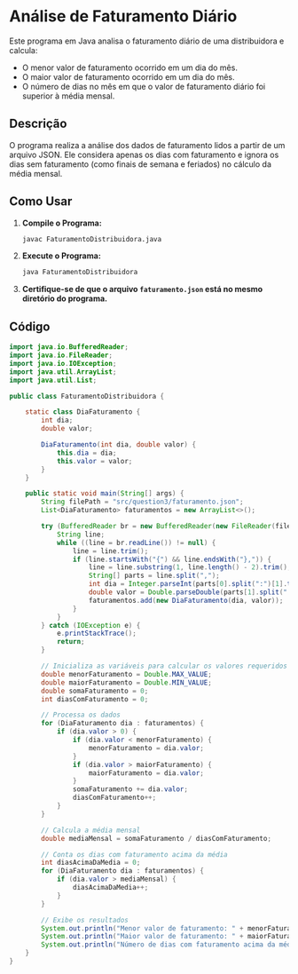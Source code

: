 # Análise de Faturamento Diário

Este programa em Java analisa o faturamento diário de uma distribuidora e calcula:
- O menor valor de faturamento ocorrido em um dia do mês.
- O maior valor de faturamento ocorrido em um dia do mês.
- O número de dias no mês em que o valor de faturamento diário foi superior à média mensal.

## Descrição

O programa realiza a análise dos dados de faturamento lidos a partir de um arquivo JSON. Ele considera apenas os dias com faturamento e ignora os dias sem faturamento (como finais de semana e feriados) no cálculo da média mensal.

## Como Usar

1. **Compile o Programa:**
   ```sh
   javac FaturamentoDistribuidora.java
   ```

2. **Execute o Programa:**
   ```sh
   java FaturamentoDistribuidora
   ```

3. **Certifique-se de que o arquivo `faturamento.json` está no mesmo diretório do programa.**

## Código

```java
import java.io.BufferedReader;
import java.io.FileReader;
import java.io.IOException;
import java.util.ArrayList;
import java.util.List;

public class FaturamentoDistribuidora {

    static class DiaFaturamento {
        int dia;
        double valor;

        DiaFaturamento(int dia, double valor) {
            this.dia = dia;
            this.valor = valor;
        }
    }

    public static void main(String[] args) {
        String filePath = "src/question3/faturamento.json";
        List<DiaFaturamento> faturamentos = new ArrayList<>();

        try (BufferedReader br = new BufferedReader(new FileReader(filePath))) {
            String line;
            while ((line = br.readLine()) != null) {
                line = line.trim();
                if (line.startsWith("{") && line.endsWith("},")) {
                    line = line.substring(1, line.length() - 2).trim();
                    String[] parts = line.split(",");
                    int dia = Integer.parseInt(parts[0].split(":")[1].trim());
                    double valor = Double.parseDouble(parts[1].split(":")[1].trim());
                    faturamentos.add(new DiaFaturamento(dia, valor));
                }
            }
        } catch (IOException e) {
            e.printStackTrace();
            return;
        }

        // Inicializa as variáveis para calcular os valores requeridos
        double menorFaturamento = Double.MAX_VALUE;
        double maiorFaturamento = Double.MIN_VALUE;
        double somaFaturamento = 0;
        int diasComFaturamento = 0;

        // Processa os dados
        for (DiaFaturamento dia : faturamentos) {
            if (dia.valor > 0) {
                if (dia.valor < menorFaturamento) {
                    menorFaturamento = dia.valor;
                }
                if (dia.valor > maiorFaturamento) {
                    maiorFaturamento = dia.valor;
                }
                somaFaturamento += dia.valor;
                diasComFaturamento++;
            }
        }

        // Calcula a média mensal
        double mediaMensal = somaFaturamento / diasComFaturamento;

        // Conta os dias com faturamento acima da média
        int diasAcimaDaMedia = 0;
        for (DiaFaturamento dia : faturamentos) {
            if (dia.valor > mediaMensal) {
                diasAcimaDaMedia++;
            }
        }

        // Exibe os resultados
        System.out.println("Menor valor de faturamento: " + menorFaturamento);
        System.out.println("Maior valor de faturamento: " + maiorFaturamento);
        System.out.println("Número de dias com faturamento acima da média mensal: " + diasAcimaDaMedia);
    }
}
```
